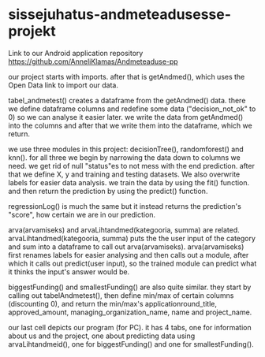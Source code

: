 # sissejuhatus-andmeteadusesse-projekt
Link to our Android application repository https://github.com/AnneliKlamas/Andmeteaduse-pp

our project starts with imports. after that is getAndmed(), which uses the Open Data link to import our data.

tabel_andmetest() creates a dataframe from the getAndmed() data. there we define dataframe columns and redefine some data ("decision_not_ok" to 0) so we can analyse it easier later. we write the data from getAndmed() into the columns and after that we write them into the dataframe, which we return.

we use three modules in this project: decisionTree(), randomforest() and knn().
for all three we begin by narrowing the data down to columns we need. we get rid of null "status"es to not mess with the end prediction. after that we define X, y and training and testing datasets. We also overwrite labels for easier data analysis. we train the data by using the fit() function. and then return the prediction by using the predict() function.

regressionLog() is much the same but it instead returns the prediction's "score", how certain we are in our prediction.

arva(arvamiseks) and arvaLihtandmed(kategooria, summa) are related. arvaLihtandmed(kategooria, summa) puts the the user input of the category and sum into a dataframe to call out arva(arvamiseks). arva(arvamiseks) first renames labels for easier analysing and then calls out a module, after which it calls out predict(user input), so the trained module can predict what it thinks the input's answer would be.

biggestFunding() and smallestFunding() are also quite similar.
they start by calling out tabelAndmetest(), then define min/max of certain columns (discounting 0), and return the min/max's applicationround_title, approved_amount, managing_organization_name, name and project_name.

our last cell depicts our program (for PC). it has 4 tabs, one for information about us and the project, one about predicting data using arvaLihtandmeid(), one for biggestFunding() and one for smallestFunding().

